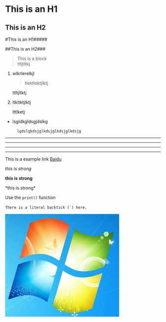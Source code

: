 This is an H1
=
This is an H2
-
#This is an H1#####

##This is an H2###


> This is a block  
> tltjtltkj 

1. wlkrlerelkjl

	>tlektlektjlktj 

	ttltjltktj

2.	ltkltktjlktj 

	lttlketj  


* lsgldkgldsgjdslkg

		lgdslgkdsjglkdsjglkdsjglkdsjg

***
---
---
___



This is a example link [Baidu](http://baidu.com "")

*this is strong*

**this is strong**

\*this is strong\*

Use the `print()` function

``There is a literal backtick (`) here.``

![windows](windows.JPG)

